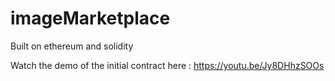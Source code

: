 # imageMarketplace
Built on ethereum and solidity

Watch the demo of the initial contract here : https://youtu.be/Jy8DHhzSOOs
